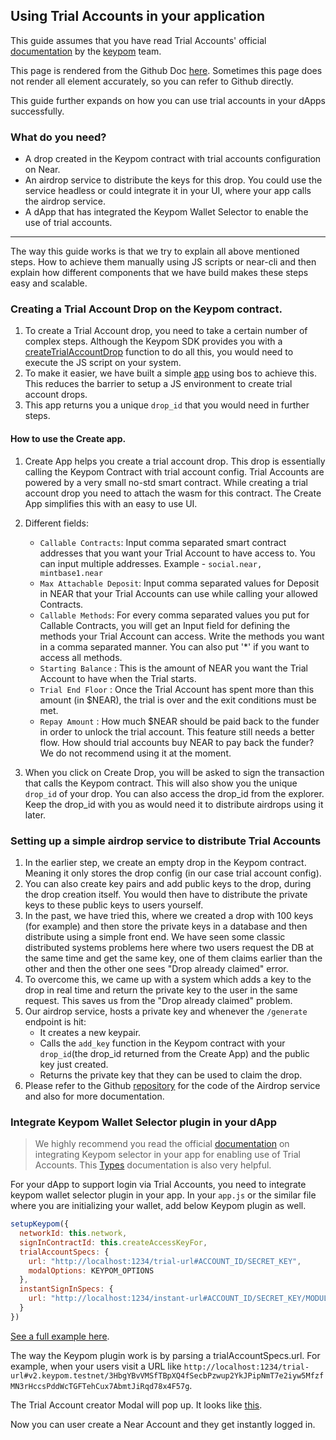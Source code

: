 
## Using Trial Accounts in your application


This guide assumes that you have read Trial Accounts' official [documentation](https://docs.keypom.xyz/docs/next/TrialAccounts/introduction) by the [keypom](keypom.xyz) team.

This page is rendered from the Github Doc [here](https://github.com/Harmonic-Guild/trials.near/blob/main/docs.md). Sometimes this page does not render all element accurately, so you can refer to Github directly.

This guide further expands on how you can use trial accounts in your dApps successfully.

### What do you need?
- A drop created in the Keypom contract with trial accounts configuration on Near.
- An airdrop service to distribute the keys for this drop. You could use the service headless or could integrate it in your UI, where your app calls the airdrop service.
- A  dApp that has integrated the Keypom Wallet Selector to enable the use of trial accounts.


---
The way this guide works is that we try to explain all above mentioned steps. How to achieve them manually using JS scripts or near-cli and then explain how different components that we have build makes these steps easy and scalable.

### Creating a Trial Account Drop on the Keypom contract.

1. To create a Trial Account drop, you need to take a certain number of complex steps. Although the Keypom SDK provides you with a [createTrialAccountDrop](https://docs.keypom.xyz/docs/next/keypom-sdk/Core/modules#createtrialaccountdrop) function to do all this, you would need to execute the JS script on your system.
2. To make it easier, we have built a simple [app](https://near.social/harmonic1.near/widget/app?page=create) using bos to achieve this. This reduces the barrier to setup a JS environment to create trial account drops.
3. This app returns you a unique `drop_id` that you would need in further steps.

#### How to use the Create app.

1. Create App helps you create a trial account drop. This drop is essentially calling the Keypom Contract with trial account config. Trial Accounts are powered by a very small no-std smart contract. While creating a trial account drop you need to attach the wasm for this contract. The Create App simplifies this with an easy to use UI.
2. Different fields:
    - `Callable Contracts`: Input comma separated smart contract addresses that you want your Trial Account to have access to. You can input multiple addresses.
		Example - `social.near, mintbase1.near`
	- `Max Attachable Deposit`: Input comma separated values for Deposit in NEAR that your Trial Accounts can use while calling your allowed Contracts.
	- `Callable Methods`: For every comma separated values you put for Callable Contracts, you will get an Input field for defining the methods your Trial Account can access. Write the methods you want in a comma separated manner.  You can also put '*' if you want to access all methods.
	- `Starting Balance` : This is the amount of NEAR you want the Trial Account to have when the Trial starts.
	- `Trial End Floor` :  Once the Trial Account has spent more than this amount (in $NEAR), the trial is over and the exit conditions must be met.
	- `Repay Amount` : How much $NEAR should be paid back to the funder in order to unlock the trial account. This feature still needs a better flow. How should trial accounts buy NEAR to pay back the funder? We do not recommend using it at the moment.

3. When you click on Create Drop, you will be asked to sign the transaction that calls the Keypom contract. This will also show you the unique `drop_id` of your drop. You can also access the drop_id from the explorer.
	Keep the drop_id with you as would need it to distribute airdrops using it later.


### Setting up a simple airdrop service to distribute Trial Accounts

1. In the earlier step, we create an empty drop in the Keypom contract. Meaning it only stores the drop config (in our case trial account config).
2. You can also create key pairs and add public keys to the drop, during the drop creation itself. You would then have to distribute the private keys to these public keys to users yourself.
3. In the past, we have tried this, where we created a drop with 100 keys (for example) and then store the private keys in a database and then distribute using a simple front end. We have seen some classic distributed systems problems here where two users request the DB at the same time and get the same key, one of them claims earlier than the other and then the other one sees "Drop already claimed" error.
4. To overcome this, we came up with a system which adds a key to the drop in real time and return the private key to the user in the same request. This saves us from the "Drop already claimed" problem.
5. Our airdrop service, hosts a private key and whenever the `/generate` endpoint is hit:
	- It creates a new keypair.
	- Calls the `add_key` function in the Keypom contract with your `drop_id`(the drop_id returned from the Create App) and the public key just created.
	- Returns the private key that they can be used to claim the drop.
6. Please refer to the Github [repository](https://github.com/Harmonic-Guild/airdrop-service) for the code of the Airdrop service and also for more documentation.


### Integrate Keypom Wallet Selector plugin in your dApp

> We highly recommend you read the official [documentation](https://docs.keypom.xyz/docs/next/TrialAccounts/Creation/integration#behind-the-scenes) on integrating Keypom selector in your app for enabling use of Trial Accounts. This [Types](https://docs.keypom.xyz/docs/next/keypom-sdk/Selector/welcome#trial-account-specs) documentation is also very helpful.

For your dApp to support login via Trial Accounts, you need to integrate keypom wallet selector plugin in your app.
In your `app.js` or the similar file where you are initializing your wallet, add below Keypom plugin as well.

```js
setupKeypom({
  networkId: this.network,
  signInContractId: this.createAccessKeyFor,
  trialAccountSpecs: {
    url: "http://localhost:1234/trial-url#ACCOUNT_ID/SECRET_KEY",
    modalOptions: KEYPOM_OPTIONS
  },
  instantSignInSpecs: {
    url: "http://localhost:1234/instant-url#ACCOUNT_ID/SECRET_KEY/MODULE_ID",
  }
})
```
[See a full example here](https://github.com/keypom/keypom-docs-examples/blob/28444a492c513b8244e25ccaf067ca54f305b090/advanced-tutorials/trial-accounts/guest-book/near-wallet.js#L45-L55).

The way the Keypom plugin work is by parsing a trialAccountSpecs.url. For example, when your users visit a URL like `http://localhost:1234/trial-url#v2.keypom.testnet/3HbgYBvVMSfTBpXQ4fSecbPzwup2YkJPipNmT7e2iyw5MfzfMN3rHccsPddWcTGFTehCux7AbmtJiRqd78x4F57g`.

 The Trial Account creator Modal will pop up. It looks like [this](https://github.com/Harmonic-Guild/trial-accounts/assets/12672862/98a63fd9-f214-4ca8-b3e8-c0ca0a915811).

 Now you can user create a Near Account and they get instantly logged in.
